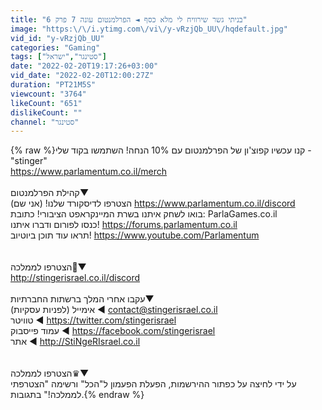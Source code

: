 ```yaml
---
title: "בניתי גשר שירוויח לי מלא כסף ◄ הפרלמנטום עונה 7 פרק 6"
image: "https:\/\/i.ytimg.com\/vi\/y-vRzjQb_UU\/hqdefault.jpg"
vid_id: "y-vRzjQb_UU"
categories: "Gaming"
tags: ["סטינגר","ישראל"]
date: "2022-02-20T19:17:26+03:00"
vid_date: "2022-02-20T12:00:27Z"
duration: "PT21M5S"
viewcount: "3764"
likeCount: "651"
dislikeCount: ""
channel: "סטינגר"
---
```

{% raw %}קנו עכשיו קפוצ'ון של הפרלמנטום עם 10% הנחה! השתמשו בקוד שלי - &quot;stinger&quot; <br /><a rel="nofollow" target="blank" href="https://www.parlamentum.co.il/merch">https://www.parlamentum.co.il/merch</a><br /><br />קהילת הפרלמנטום▼<br />הצטרפו לדיסקורד שלנו! (אני שם) <a rel="nofollow" target="blank" href="https://www.parlamentum.co.il/discord">https://www.parlamentum.co.il/discord</a><br />בואו לשחק איתנו בשרת המיינקראפט הציבורי! כתובת: ParlaGames.co.il<br />כנסו לפורום ודברו איתנו! <a rel="nofollow" target="blank" href="https://forums.parlamentum.co.il">https://forums.parlamentum.co.il</a><br />תראו עוד תוכן ביוטיוב! <a rel="nofollow" target="blank" href="https://www.youtube.com/Parlamentum">https://www.youtube.com/Parlamentum</a><br /><br /><br />הצטרפו לממלכה👑▼<br /><a rel="nofollow" target="blank" href="http://stingerisrael.co.il/discord">http://stingerisrael.co.il/discord</a><br /><br />עקבו אחרי המלך ברשתות החברתיות▼<br />אימייל (לפניות עסקיות) ◄ contact@stingerisrael.co.il<br />טוויטר ◄ <a rel="nofollow" target="blank" href="https://twitter.com/stingerisrael">https://twitter.com/stingerisrael</a><br />עמוד פייסבוק ◄ <a rel="nofollow" target="blank" href="https://facebook.com/stingerisrael">https://facebook.com/stingerisrael</a><br />אתר ◄ <a rel="nofollow" target="blank" href="http://StiNgeRIsrael.co.il">http://StiNgeRIsrael.co.il</a> <br /><br /><br />הצטרפו לממלכה♛▼<br />על ידי לחיצה על כפתור ההירשמות, הפעלת הפעמון ל&quot;הכל&quot; ורשימה &quot;הצטרפתי לממלכה!&quot; בתגובות.{% endraw %}
